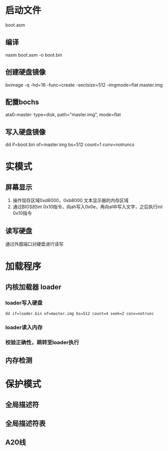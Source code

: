 # 启动文件
boot.asm

## 编译
nasm boot.asm -o boot.bin

## 创建硬盘镜像
bximage -q -hd=16 -func=create -sectsize=512 -imgmode=flat master.img

## 配置bochs
ata0-master: type=disk, path="master.img", mode=flat

## 写入硬盘镜像
dd if=boot.bin of=master.img bs=512 count=1 conv=notruncs

# 实模式
## 屏幕显示
1. 操作现存区域0xd8000，0xb8000 文本显示器的内存区域
2. 通过BIOS的int 0x10指令，向ah写入0x0e，再向al中写入文字，之后执行int 0x10指令

## 读写硬盘
通过外围端口对硬盘进行读写

# 加载程序
## 内核加载器 loader
### loader写入硬盘
	dd if=loader.bin of=master.img bs=512 count=4 seek=2 conv=notrunc
### loader读入内存
### 校验正确性，跳转至loader执行
## 内存检测

# 保护模式
## 全局描述符
## 全局描述符表
## A20线
